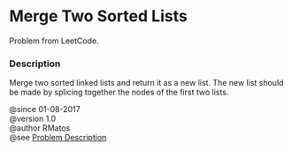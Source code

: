 <h1>Merge Two Sorted Lists</h1>
<p>Problem from LeetCode.</p>
 
<h3>Description</h3>
<p>
Merge two sorted linked lists and return it as a new list. 
The new list should be made by splicing together the nodes of the first two lists.
</p>
 
@since 01-08-2017 <br>
@version 1.0 <br>
@author RMatos <br>
@see <a href="https://leetcode.com/problems/merge-two-sorted-lists/description/">Problem Description</a>


